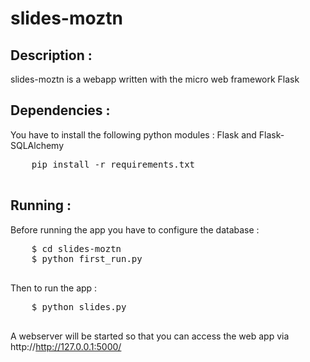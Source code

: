 slides-moztn
============

## Description :
slides-moztn is a webapp written with the micro web framework Flask

## Dependencies :
  You have to install the following python modules :
  Flask and Flask-SQLAlchemy
  <pre>
    pip install -r requirements.txt
  </pre> 
## Running :
  Before running the app you have to configure the database :
  <pre>
    $ cd slides-moztn
    $ python first_run.py
  </pre>

  Then to run the app :
  <pre>
    $ python slides.py
  </pre>

  A webserver will be started so that you can access the web app via http://http://127.0.0.1:5000/


